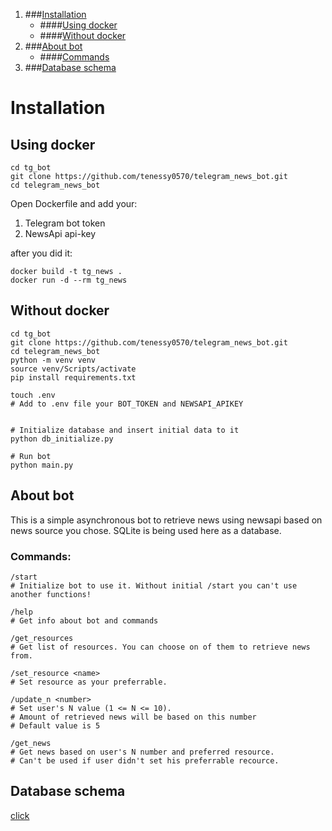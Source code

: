 1. ###[Installation](#installation)
    + ####[Using docker](#using-docker)
    + ####[Without docker](#without-docker)
2. ###[About bot](#about-bot)
    + ####[Commands](#commands)
3. ###[Database schema](#database-schema)
# Installation
## Using docker

```shell
cd tg_bot
git clone https://github.com/tenessy0570/telegram_news_bot.git
cd telegram_news_bot
```
Open Dockerfile and add your:<br>
1. Telegram bot token
2. NewsApi api-key

after you did it:
```shell
docker build -t tg_news .
docker run -d --rm tg_news
```
## Without docker
```shell
cd tg_bot
git clone https://github.com/tenessy0570/telegram_news_bot.git
cd telegram_news_bot
python -m venv venv
source venv/Scripts/activate
pip install requirements.txt

touch .env 
# Add to .env file your BOT_TOKEN and NEWSAPI_APIKEY


# Initialize database and insert initial data to it
python db_initialize.py

# Run bot
python main.py
```

## About bot
This is a simple asynchronous bot to retrieve 
news using newsapi based on news source you
chose. SQLite is being used here as a database.

### Commands:
```shell
/start 
# Initialize bot to use it. Without initial /start you can't use another functions!

/help 
# Get info about bot and commands

/get_resources
# Get list of resources. You can choose on of them to retrieve news from.

/set_resource <name> 
# Set resource as your preferrable.

/update_n <number>
# Set user's N value (1 <= N <= 10).
# Amount of retrieved news will be based on this number
# Default value is 5

/get_news
# Get news based on user's N number and preferred resource.
# Can't be used if user didn't set his preferrable recource.
```

## Database schema
[click](https://github.com/tenessy0570/telegram_news_bot/blob/main/schema.pdf)